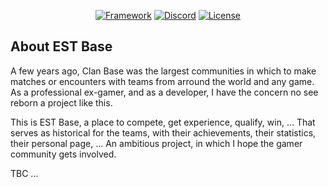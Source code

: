 <p align="center">
<a href="http://laravel.com"><img src="https://img.shields.io/badge/Laravel-5.7-orange.svg?style=flat-square" alt="Framework"></a>
<a href="https://discord.gg/waVvjpJ"><img src="https://img.shields.io/discord/102860784329052160.svg?style=flat-square" alt="Discord"></a>
<a href="http://gplv3.fsf.org/"><img src="https://img.shields.io/badge/License-GPLv3-blue.svg?style=flat-square" alt="License"></a>
</p>

## About EST Base

A few years ago, Clan Base was the largest communities in which to make matches or encounters with teams from arround the world and any game. As a professional ex-gamer, and as a developer, I have the concern no see reborn a project like this.

This is EST Base, a place to compete, get experience, qualify, win, ... That serves as historical for the teams, with their achievements, their statistics, their personal page, ...
An ambitious project, in which I hope the gamer community gets involved.

TBC ...
